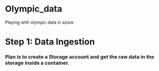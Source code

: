 # Olympic_data
Playing with olympic data in azure





<h1>Step 1: Data Ingestion</h1>

<h3>Plan is to create a Storage account and get the raw data in the storage inside a container. </h3>
